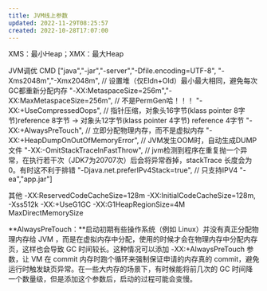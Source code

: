 ```yaml
---
title: JVM线上参数
updated: 2022-11-29T08:25:57
created: 2022-10-28T17:07:00
---
```


XMS：最小Heap；XMX：最大Heap

JVM调优
CMD \["java","-jar","-server","-Dfile.encoding=UTF-8",
"-Xms2048m","-Xmx2048m", // 设置堆（仅Eldn+Old）最小最大相同，避免每次GC都重新分配内存
"-XX:MetaspaceSize=256m","-XX:MaxMetaspaceSize=256m", // 不是PermGen哈！！！
"-XX:+UseCompressedOops", // 指针压缩，对象头16字节(klass pointer 8字节)reference 8字节 -\> 对象头12字节(klass pointer 4字节) reference 4字节
"-XX:+AlwaysPreTouch", // 立即分配物理内存，而不是虚拟内存
"-XX:+HeapDumpOnOutOfMemoryError", // JVM发生OOM时，自动生成DUMP文件
"-XX:-OmitStackTraceInFastThrow", // jvm检测到程序在重复抛一个异常，在执行若干次（JDK7为20707次）后会将异常吞掉，stackTrace 长度会为0。有时这不利于排错
"-Djava.net.preferIPv4Stack=true", // 只支持IPV4
"-ea","app.jar"\]

其他
-XX:ReservedCodeCacheSize=128m
-XX:InitialCodeCacheSize=128m,
-Xss512k
-XX:+UseG1GC
-XX:G1HeapRegionSize=4M
MaxDirectMemorySize

**AlwaysPreTouch：**启动初期有些操作系统（例如 Linux）并没有真正分配物理内存给 JVM ，而是在虚拟内存中分配，使用的时候才会在物理内存中分配内存页，这样也会导致 GC 时间较长。这种情况可以添加 -XX:+AlwaysPreTouch 参数，让 VM 在 commit 内存时跑个循环来强制保证申请的内存真的 commit，避免运行时触发缺页异常。在一些大内存的场景下，有时候能将前几次的 GC 时间降一个数量级，但是添加这个参数后，启动的过程可能会变慢。

